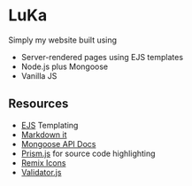 # LuKa

Simply my website built using

- Server-rendered pages using EJS templates
- Node.js plus Mongoose
- Vanilla JS

## Resources

- [EJS](https://ejs.co/) Templating
- [Markdown it](https://markdown-it.github.io/markdown-it/)
- [Mongoose API Docs](https://mongoosejs.com/docs/api/mongoose.html)
- [Prism.js](https://prismjs.com/) for source code highlighting
- [Remix Icons](https://remixicon.com/)
- [Validator.js](https://github.com/validatorjs/validator.js/)